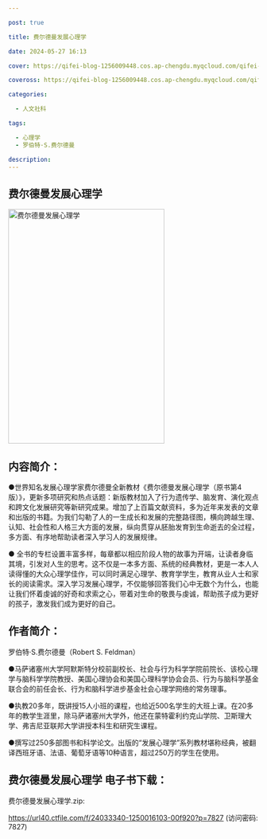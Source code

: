 ```yaml
---

post: true

title: 费尔德曼发展心理学

date: 2024-05-27 16:13

cover: https://qifei-blog-1256009448.cos.ap-chengdu.myqcloud.com/qifei-blog/65f39a519f345e8d03ca0bb6.jpg

coveross: https://qifei-blog-1256009448.cos.ap-chengdu.myqcloud.com/qifei-blog/65f39a519f345e8d03ca0bb6.jpg

categories:

  - 人文社科

tags:

  - 心理学
  - 罗伯特·S.费尔德曼

description:
---
```


## 费尔德曼发展心理学
<img alt="费尔德曼发展心理学 " class="aligncenter loading" data-was-processed="true" decoding="async" fetchpriority="high" height="471" src="https://qifei-blog-1256009448.cos.ap-chengdu.myqcloud.com/qifei-blog/65f39a519f345e8d03ca0bb6.jpg" style="cursor: zoom-in;" width="314"/>

## 内容简介：

●世界知名发展心理学家费尔德曼全新教材《费尔德曼发展心理学（原书第4版）》，更新多项研究和热点话题：新版教材加入了行为遗传学、脑发育、演化观点和跨文化发展研究等新研究成果。增加了上百篇文献资料，多为近年来发表的文章和出版的书籍。为我们勾勒了人的一生成长和发展的完整路径图，横向跨越生理、认知、社会性和人格三大方面的发展，纵向贯穿从胚胎发育到生命逝去的全过程，多方面、有序地帮助读者深入学习人的发展规律。

● 全书的专栏设置丰富多样，每章都以相应阶段人物的故事为开端，让读者身临其境，引发对人生的思考。这不仅是一本多方面、系统的经典教材，更是一本人人读得懂的大众心理学佳作，可以同时满足心理学、教育学学生，教育从业人士和家长的阅读需求。深入学习发展心理学，不仅能够回答我们心中无数个为什么，也能让我们怀着虔诚的好奇和求索之心，带着对生命的敬畏与虔诚，帮助孩子成为更好的孩子，激发我们成为更好的自己。

## 作者简介：

罗伯特·S.费尔德曼（Robert S. Feldman）

●马萨诸塞州大学阿默斯特分校前副校长、社会与行为科学学院前院长、该校心理学与脑科学学院教授、美国心理协会和美国心理科学协会会员、行为与脑科学基金联合会的前任会长、行为和脑科学进步基金社会心理学网络的常务理事。

●执教20多年，既讲授15人小班的课程，也给近500名学生的大班上课。在20多年的教学生涯里，除马萨诸塞州大学外，他还在蒙特霍利约克山学院、卫斯理大学、弗吉尼亚联邦大学讲授本科生和研究生课程。

●撰写过250多部图书和科学论文。出版的“发展心理学”系列教材堪称经典，被翻译西班牙语、法语、葡萄牙语等10种语言，超过250万的学生在使用。

## 费尔德曼发展心理学 电子书下载：



费尔德曼发展心理学.zip: 

https://url40.ctfile.com/f/24033340-1250016103-00f920?p=7827 (访问密码: 7827)
